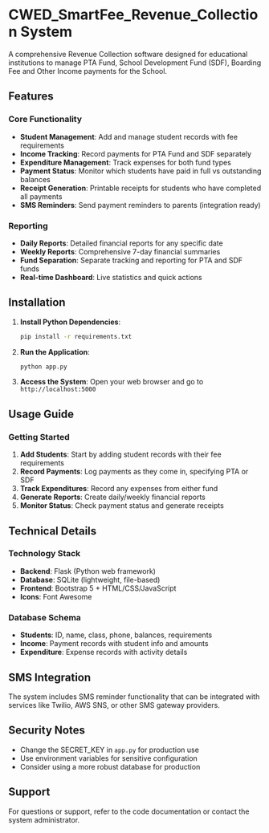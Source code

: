 # CWED_SmartFee_Revenue_Collection System

A comprehensive Revenue Collection software designed for educational institutions to manage PTA Fund, School Development Fund (SDF), Boarding Fee and Other Income payments for the School.

## Features

### Core Functionality
- **Student Management**: Add and manage student records with fee requirements
- **Income Tracking**: Record payments for PTA Fund and SDF separately
- **Expenditure Management**: Track expenses for both fund types
- **Payment Status**: Monitor which students have paid in full vs outstanding balances
- **Receipt Generation**: Printable receipts for students who have completed all payments
- **SMS Reminders**: Send payment reminders to parents (integration ready)

### Reporting
- **Daily Reports**: Detailed financial reports for any specific date
- **Weekly Reports**: Comprehensive 7-day financial summaries
- **Fund Separation**: Separate tracking and reporting for PTA and SDF funds
- **Real-time Dashboard**: Live statistics and quick actions

## Installation

1. **Install Python Dependencies**:
   ```bash
   pip install -r requirements.txt
   ```

2. **Run the Application**:
   ```bash
   python app.py
   ```

3. **Access the System**:
   Open your web browser and go to `http://localhost:5000`

## Usage Guide

### Getting Started
1. **Add Students**: Start by adding student records with their fee requirements
2. **Record Payments**: Log payments as they come in, specifying PTA or SDF
3. **Track Expenditures**: Record any expenses from either fund
4. **Generate Reports**: Create daily/weekly financial reports
5. **Monitor Status**: Check payment status and generate receipts

## Technical Details

### Technology Stack
- **Backend**: Flask (Python web framework)
- **Database**: SQLite (lightweight, file-based)
- **Frontend**: Bootstrap 5 + HTML/CSS/JavaScript
- **Icons**: Font Awesome

### Database Schema
- **Students**: ID, name, class, phone, balances, requirements
- **Income**: Payment records with student info and amounts
- **Expenditure**: Expense records with activity details

## SMS Integration

The system includes SMS reminder functionality that can be integrated with services like Twilio, AWS SNS, or other SMS gateway providers.

## Security Notes

- Change the SECRET_KEY in `app.py` for production use
- Use environment variables for sensitive configuration
- Consider using a more robust database for production

## Support

For questions or support, refer to the code documentation or contact the system administrator.
